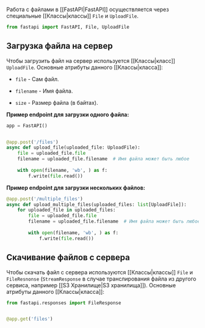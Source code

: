 Работа с файлами в [[FastAPI|FastAPI]] осуществляется через специальные [[Классы|классы]] `File` и `UploadFile`.

```Python
from fastapi import FastAPI, File, UploadFile
```

## Загрузка файла на сервер

Чтобы загрузить файл на сервер используется [[Классы|класс]] `UploadFile`. Основные атрибуты данного [[Классы|класса]]:

- `file` - Сам файл.

- `filename` - Имя файла.

- `size` - Размер файла (в байтах).

**Пример endpoint для загрузки одного файла:**

```Python
app = FastAPI()


@app.post('/files')
async def upload_file(uploaded_file: UploadFile):
	file = uploaded_file.file
	filename = uploaded_file.filename  # Имя файла может быть любое
	
	with open(filename, 'wb', ) as f:
		f.write(file.read())
```

**Пример endpoint для загрузки нескольких файлов:**

```Python
@app.post('/multiple_files')
async def upload_multiple_files(uploaded_files: list[UploadFile]):
	for uploaded_file in uploaded_files:
		file = uploaded_file.file
		filename = uploaded_file.filename  # Имя файла может быть любое
		
		with open(filename, 'wb', ) as f:
			f.write(file.read())
```

## Скачивание файлов с сервера

Чтобы скачать файл с сервера используются [[Классы|классы]] `File` и `FileResnonse` (`StreamResponse` в случае транслирования файла из другого сервиса, например [[S3 Хранилище|S3 хранилища]]). Основные атрибуты данного [[Классы|класса]]:

```Python
from fastapi.responses import FileResponse


@app.get('files')
```